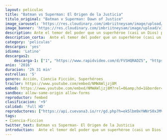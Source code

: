 ```yaml
---
layout: peliculas
title: "Batman vs Superman: El Origen de la Justicia"
titulo_original: "Batman v Superman: Dawn of Justice"
image_carousel: 'https://res.cloudinary.com/imbriitneysam/image/upload/v1544496191/batman-super-poster-min.jpg'
image_banner: 'https://res.cloudinary.com/imbriitneysam/image/upload/v1544496192/batman-super-banner-min.jpg'
description: Ante el temor del poder que un superhéroe (casi un Dios) posee, el vigilante más fuerte que tiene Gotham City decide enfrentarse con el salvador más amado de Metrópolis, mientras el mundo decide que tipo de super heroe realmente necesita. Y con Batman y Superman en guerra uno con otro, una nueva amenaza surge rápidamente, poniendo a la humanidad en mayor peligro que nunca.
description_corta:  Ante el temor del poder que un superhéroe (casi un Dios) posee, el vigilante más fuerte que tiene Gotham City decide enfrentarse con el salvador más amado de Metrópolis, mientras el mundo decide que tipo de super heroe realmente..
category: 'peliculas'
descargas: 'yes'
idioma: 'Latino'
descargas2:
    descarga-1: ["1", "https://www.rapidvideo.com/d/FVSHQRADZ5", "https://www.google.com/s2/favicons?domain=mega.nz","Mega","https://res.cloudinary.com/imbriitneysam/image/upload/v1541473684/mexico.png", "Latino", "Full HD"] 
anio: '2016'
duracion: '2h 31 min'
estrellas: '5'
genero: Acción, Ciencia Ficción, Superhéroes
trailer: https://www.youtube.com/embed/NMWAWljzj8M
embed: https://www.youtube.com/embed/NMWAWljzj8M?rel=0&amp;hd=1&border=0&wmode=opaque&enablejsapi=1&modestbranding=1&controls=1&showinfo=1
sandbox: allow-same-origin allow-forms
reproductor: fembed
clasificacion: '+9'
calidad: 'Full HD'
reproductores: ["https://api.cuevana3.io/rr/gd.php?h=ek5lbm9xYWNrS0xJMVp5b21KREk0dFBLbjVkaHhkRGdrOG1jbnBpUnhhS1ZzSU9BZ052WXZwM1plWVN0cnJyRHFOR0daM213d055N25LU2hsTHZhcTdPU3FadVkyUT09"]
tags:
- Ciencia-Ficcion
twitter_text: Batman vs Superman- El Origen de la Justicia
introduction:  Ante el temor del poder que un superhéroe (casi un Dios) posee, el vigilante más fuerte que tiene Gotham City decide enfrentarse con el salvador más amado de Metrópolis, mientras el mundo decide que tipo de super heroe realmente..
---
```












